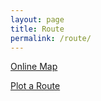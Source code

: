 ```yaml
---
layout: page
title: Route
permalink: /route/
---
```


[Online Map](https://charnwoodchallenge.me/Leaflet/#14/52.7366/-1.2375)

[Plot a Route](https://www.plotaroute.com/route/662696) 
